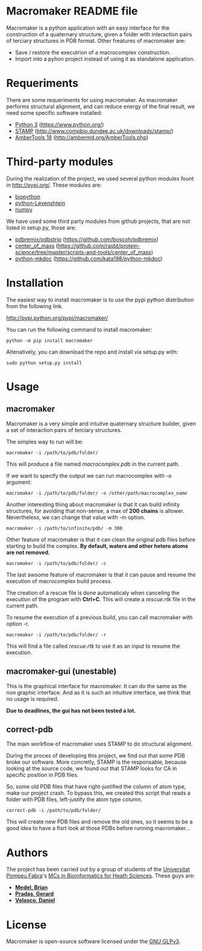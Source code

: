 Macromaker README file
======================

Macromaker is a python application with an easy interface for the construction of a quaternary structure, given a folder with interaction pairs of terciary structures in PDB format. Other freatures of macromaker are:

- Save / restore the executrion of a macrocomplex construction.
- Import into a pyhon project instead of using it as standalone application. 

Requeriments
============

There are some requeriments for using macromaker. As macromaker performs structural alignment, and can reduce energy of the final result, we need some specific software installed:

- [Python 3](https://www.python.org/) (https://www.python.org/)
- [STAMP](http://www.compbio.dundee.ac.uk/downloads/stamp/) (http://www.compbio.dundee.ac.uk/downloads/stamp/)
- [AmberTools 18](http://ambermd.org/AmberTools.php) (http://ambermd.org/AmberTools.php)

Third-party modules
===================

During the realization of the project, we used several python modules fount in http://pypi.org/. These modules are:

- [biopython](https://pypi.org/project/biopython/)
- [python-Levenshtein](https://pypi.org/project/python-Levenshtein/)
- [numpy](https://pypi.org/project/numpy/)

We have used some third party modules from github projects, that are not listed in setup.py, those are:

- [pdbremix/pdbstrip](https://github.com/boscoh/pdbremix) (https://github.com/boscoh/pdbremix)
- [center_of_mass](https://github.com/rasbt/protein-science/tree/master/scripts-and-tools/center_of_mass) (https://github.com/rasbt/protein-science/tree/master/scripts-and-tools/center_of_mass)
- [python-mkdoc](https://github.com/kata198/python-mkdoc) (https://github.com/kata198/python-mkdoc)


Installation
============

The easiest way to install macromaker is to use the pypi python distribution from the following link.

http://pypi.python.org/pypi/macromaker/


You can run the following command to install macromaker:

    python -m pip install macromaker

Altenatively, you can download the repo and install via setup.py with:

    sudo python setup.py install

Usage
===== 

## macromaker

Macromaker is a very simple and intuitve quaternary structure builder, given a set of interaction pairs of terciary structures. 

The simples way to run will be:

    macromaker -i /path/to/pdb/folder/

This will produce a file named _macrocomplex.pdb_ in the current path.

If we want to specify the output we can run macrocomplex with -o argument:

    macromaker -i /path/to/pdb/folder/ -o /other/path/macrocomplex_name

Another interesting thing about macromaker is that it can build infinity structures, for avoiding that non-sense, a max of __200 chains__ is allower. Nevertheless, we can change that value with -m option.

    macromaker -i /path/to/infinite/pdb/ -m 300

Other feature of macromaker is that it can clean the original pdb files before starting to build the complex. __By default, waters and other hetero atoms are not removed.__

    macromaker -i /path/to/pdb/folder/ -c

The last awsome feature of macromaker is that it can pause and resume the execution of macrocomplex build process.

The creation of a rescue file is done automaticaly when canceling the execution of the program with __Ctrl+C__. This will create a _rescue.rtk_ file in the current path.

To resume the execution of a previous build, you can call macromaker with option -r.

    macromaker -i /path/to/pdb/folder/ -r

This will find a file called _rescue.rtk_ to use it as an input to resume the execution.

## macromaker-gui (unestable)

This is the graphical interface for macromaker. It can do the same as the non graphic interface. And as it is such an intuitive interface, we think that no usage is required.

__Due to deadlines, the gui has not been tested a lot.__

## correct-pdb

The main workflow of macromaker uses STAMP to do structural alignment.

During the proces of developing this project, we find out that some PDB broke our software. More concretly, STAMP is the responsable, because looking at the source code, we found out that STAMP looks for CA in specific position in PDB files.
  
So, some old PDB files that have right-justified the column of atom type, make our project crash. To bypass this, we created this script that reads a folder with PDB files, left-justify the atom type column.

    correct-pdb -i /path/to/pdb/folder/

This will create new PDB files and remove the old ones, so it seems to be a good idea to have a fisrt look at those PDBs before running macromaker...

Authors
=======

The project has been carried out by a group of students of the [Universitat Pompeu Fabra](https://www.upf.edu/)'s [MCs in Bioinformatics for Heath Sciences](https://www.upf.edu/web/bioinformatics/). These guys are:

- **[Medel, Brian](https://www.linkedin.com/in/brian-medel-lacruz-480327172/)**
- **[Pradas, Gerard](https://www.linkedin.com/in/gpradas/)**
- **[Velasco, Daniel](https://www.linkedin.com/in/daniel-velasco-guisado-670243182/)**


License
=======

Macromaker is open-source software licensed under the [GNU GLPv3](https://opensource.org/licenses/GPL-3.0).
